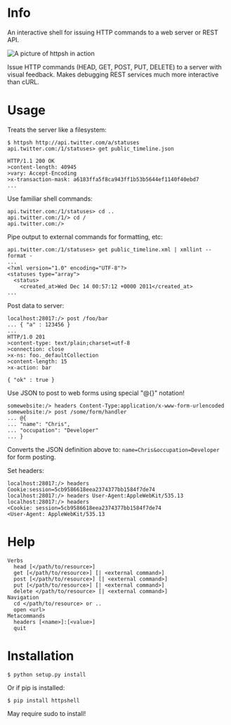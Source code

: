 # Info

An interactive shell for issuing HTTP commands to a web server or REST API.

![A picture of httpsh in action](http://i.imgur.com/3RPIS.png)

Issue HTTP commands (HEAD, GET, POST, PUT, DELETE) to a server with visual
feedback.   Makes debugging REST services much more interactive than cURL.

# Usage

Treats the server like a filesystem:

```
$ httpsh http://api.twitter.com/a/statuses
api.twitter.com:/1/statuses> get public_timeline.json

HTTP/1.1 200 OK
>content-length: 40945
>vary: Accept-Encoding
>x-transaction-mask: a6183ffa5f8ca943ff1b53b5644ef1140f40ebd7
...
```

Use familiar shell commands:

```
api.twitter.com:/1/statuses> cd ..
api.twitter.com:/1/> cd /
api.twitter.com:/>
```

Pipe output to external commands for formatting, etc:

```
api.twitter.com:/1/statuses> get public_timeline.xml | xmllint --format -
...
<?xml version="1.0" encoding="UTF-8"?>
<statuses type="array">
  <status>
    <created_at>Wed Dec 14 00:57:12 +0000 2011</created_at>
...
```

Post data to server:

```
localhost:28017:/> post /foo/bar
... { "a" : 123456 }
... 
HTTP/1.0 201 
>content-type: text/plain;charset=utf-8
>connection: close
>x-ns: foo._defaultCollection
>content-length: 15
>x-action: bar

{ "ok" : true }
```

Use JSON to post to web forms using special "@{}" notation!

```
somewebsite:/> headers Content-Type:application/x-www-form-urlencoded
somewebsite:/> post /some/form/handler
... @{
... "name": "Chris",
... "occupation": "Developer"  
... }
```

Converts the JSON definition above to: `name=Chris&occupation=Developer` for
form posting.

Set headers:

```
localhost:28017:/> headers Cookie:session=5cb9586618eea2374377bb1584f7de74
localhost:28017:/> headers User-Agent:AppleWebKit/535.13
localhost:28017:/> headers
<Cookie: session=5cb9586618eea2374377bb1584f7de74
<User-Agent: AppleWebKit/535.13
```

# Help

```
Verbs
  head [</path/to/resource>]
  get [</path/to/resource>] [| <external command>]
  post [</path/to/resource>] [| <external command>]
  put [</path/to/resource>] [| <external command>]
  delete </path/to/resource> [| <external command>]
Navigation
  cd </path/to/resource> or ..
  open <url>
Metacommands
  headers [<name>]:[<value>]
  quit
```

# Installation

    $ python setup.py install

Or if pip is installed:

    $ pip install httpshell

May require sudo to install!
